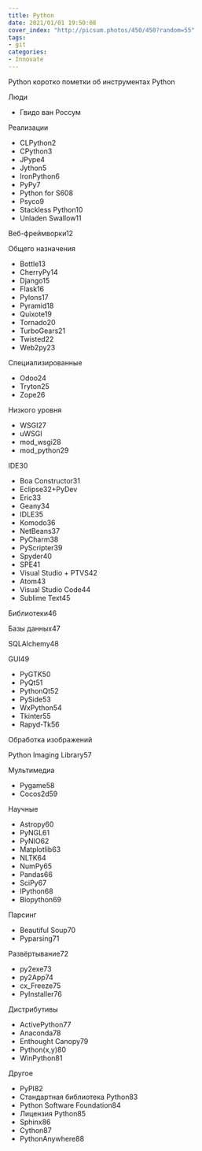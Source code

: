 ```yaml
---
title: Python
date: 2021/01/01 19:50:08
cover_index: "http://picsum.photos/450/450?random=55"
tags:
- git
categories:
- Innovate
---
```


Python коротко пометки об инструментах Python

<!-- more -->


Люди

* Гвидо ван Россум

Реализации

* CLPython2
* CPython3
* JPype4
* Jython5
* IronPython6
* PyPy7
* Python for S608
* Psyco9
* Stackless Python10
* Unladen Swallow11

Веб-фреймворки12

Общего назначения

* Bottle13
* CherryPy14
* Django15
* Flask16
* Pylons17
* Pyramid18
* Quixote19
* Tornado20
* TurboGears21
* Twisted22
* Web2py23

Специализированные

* Odoo24
* Tryton25
* Zope26

Низкого уровня

* WSGI27
* uWSGI
* mod_wsgi28
* mod_python29

IDE30

* Boa Constructor31
* Eclipse32+PyDev
* Eric33
* Geany34
* IDLE35
* Komodo36
* NetBeans37
* PyCharm38
* PyScripter39
* Spyder40
* SPE41
* Visual Studio + PTVS42
* Atom43
* Visual Studio Code44
* Sublime Text45

Библиотеки46

Базы данных47

SQLAlchemy48

GUI49

* PyGTK50
* PyQt51
* PythonQt52
* PySide53
* WxPython54
* Tkinter55
* Rapyd-Tk56

Обработка изображений

Python Imaging Library57

Мультимедиа

* Pygame58
* Cocos2d59

Научные

* Astropy60
* PyNGL61
* PyNIO62
* Matplotlib63
* NLTK64
* NumPy65
* Pandas66
* SciPy67
* IPython68
* Biopython69

Парсинг

* Beautiful Soup70
* Pyparsing71

Развёртывание72

* py2exe73
* py2App74
* cx_Freeze75
* PyInstaller76

Дистрибутивы

* ActivePython77
* Anaconda78
* Enthought Canopy79
* Python(x,y)80
* WinPython81

Другое

* PyPI82
* Стандартная библиотека Python83
* Python Software Foundation84
* Лицензия Python85
* Sphinx86
* Cython87
* PythonAnywhere88

